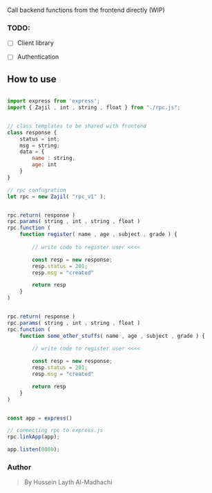 Call backend functions from the frontend directly (WIP)


### TODO:
- [ ] Client library
- [ ] Authentication



## How to use

```javascript

import express from 'express';
import { Zajil , int , string , float } from "./rpc.js";


// class templates to be shared with frontend
class response {
    status = int;
    msg = string;
    data = {
        name : string,
        age: int
    }
}

// rpc confugration
let rpc = new Zajil( "rpc_v1" );


rpc.return( response )
rpc.params( string , int , string , float )
rpc.function (
    function register( name , age , subject , grade ) {
        
        // write code to register user <<<<

        const resp = new response;
        resp.status = 201;
        resp.msg = "created"

        return resp
    }
)


rpc.return( response )
rpc.params( string , int , string , float )
rpc.function ( 
    function some_other_stuffs( name , age , subject , grade ) {
        
        // write code to register user <<<<

        const resp = new response;
        resp.status = 201;
        resp.msg = "created"

        return resp
    }
)


const app = express()

// connecting rpc to express.js
rpc.linkApp(app);

app.listen(8080);

```


### Author
> By Hussein Layth Al-Madhachi
